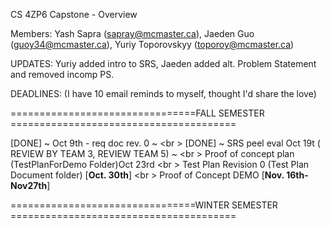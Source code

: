 CS 4ZP6 Capstone - Overview

Members: Yash Sapra (sapray@mcmaster.ca), Jaeden Guo (guoy34@mcmaster.ca), Yuriy Toporovskyy (toporoy@mcmaster.ca)

UPDATES: Yuriy added intro to SRS, Jaeden added alt. Problem Statement and removed incomp PS.

DEADLINES: (I have 10 email reminds to myself, thought I'd share the love) 

================================FALL SEMESTER ======================================= 

[DONE] ~ Oct 9th - req doc rev. 0 ~ <br \>
[DONE] ~ SRS peel eval Oct 19t ( REVIEW BY TEAM 3, REVIEW TEAM 5) ~ <br \>
Proof of concept plan (TestPlanForDemo Folder)Oct 23rd <br \>
Test Plan Revision 0 (Test Plan Document folder)  [__Oct. 30th__] <br \>
Proof of Concept DEMO [__Nov. 16th-Nov27th__]

================================WINTER SEMESTER =======================================


